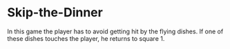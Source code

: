 # Skip-the-Dinner
In this game the player has to avoid getting hit by the flying dishes. If one of these dishes touches the player, he returns to square 1.
